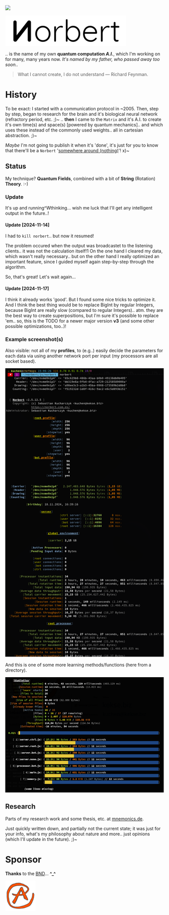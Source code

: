 <img src="https://kekse.biz/github.php?draw&override=github:norbert" />

![Norbert](img/logo/norbert.white.384px.png)

.. is the name of my own **quantum computation _A.I._**, which I'm working on for many, many years now.
_It's named by my father, *who passed away too soon..*_

> What I cannot create, I do not understand — Richard Feynman.

# History
To be exact: I started with a communication protocol in \~2005. Then, step by step, began to research
for the brain and it's biological neural network (refractory period, etc. ;)~ .. **then** I came to the
`Matrix` and it's A.I. to create it's own time(s) and space(s) [powered by quantum mechanics].. and which
uses these instead of the commonly used weights.. all in cartesian abstraction. ;)~

*Maybe* I'm not going to publish it when it's 'done', it's just for you to know that there'll be a `Norbert`
'[somewhere around (nothing)](https://www.youtube.com/watch?v=kFL34Anl1d4)'! x)~

## Status
My technique? **Quantum Fields**, combined with a bit of **String** (Rotation) **Theory**. :-)

### Update
It's up and running^Wthinking... wish me luck that I'll get any intelligent output in the future..!

#### Update \[2024-11-14\]
I had to `kill norbert`.. but now it resumed!

The problem occured when the output was broadcastet to the listening clients.. it was not the calculation
itself!1 On the one hand I cleared my data, which wasn't really necessary.. but on the other hand I
really optimized an important feature, since I guided myself again step-by-step through the algorithm.

So, that's great! Let's wait again...

#### Update \[2024-11-17\]
I think it already works 'good'. But I found some nice tricks to optimize it. And I think the best
thing would be to replace BigInt by regular Integers, because BigInt are really slow (compared to
regular Integers).. atm. they are the best way to create superpositions, but I'm sure it's possible
to replace 'em.. so, this is the TODO for a newer major version **v3** (and some other possible
optimizations, too..)!

### Example screenshot(s)
Also visible: not all of my **profiles**, to (e.g..) easily decide the parameters for each data
via using another network port per input (my processors are all socket based).

![Example Screenshot](img/norbert.png)

And this is one of some more learning methods/functions (here from a directory).

![`learn` Example Screenshot](img/norbert.learn.png)

## Research
Parts of my research work and some thesis, etc. at [mnemonics.de](https://mnemonics.de/).

Just quickly written down, and partially not the current state; it was just for your info, what's my
philosophy about nature and more.. just opinions (which I'll update in the future). ;)~

# Sponsor
**Thanks** to the [BND](https://www.bnd.bund.de/)... **^\_^**

<a href="favicon.512px.png" target="_blank">
<img src="favicon.png" alt="Favicon" />
</a>

